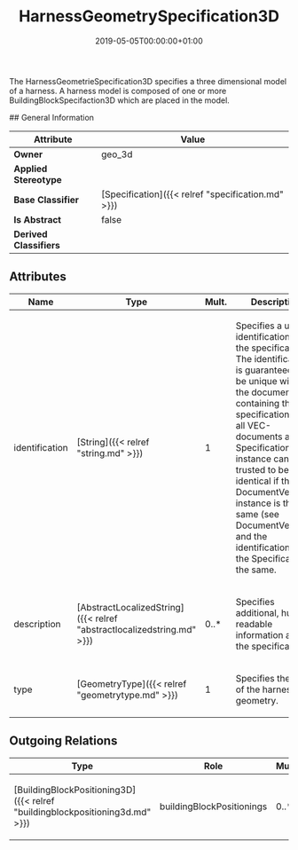 ﻿---
title: HarnessGeometrySpecification3D
toc: false
type: specs
date: "2019-05-05T00:00:00+01:00"
draft: false
menu_name: vec120

# Prev/next pager order (if `docs_section_pager` enabled in `params.toml`)
weight: 
---
<html><body><p>The HarnessGeometrieSpecification3D specifies a three dimensional model of a harness. A harness model is composed of one or more BuildingBlockSpecifaction3D which are placed in the model.   </p></body></html>
## General Information

| Attribute               | Value |
|-------------------------|-------|
| **Owner**               | geo_3d |
| **Applied Stereotype**  |   |
| **Base Classifier**     | [Specification]({{< relref "specification.md" >}})<br/>  |
| **Is Abstract**         | false |
| **Derived Classifiers** |   |


## Attributes
|  Name  |  Type  |  Mult.  |  Description  |  Owning Classifier  |
|--------|--------|---------|---------------|--------------|
|identification | [String]({{< relref "string.md" >}}) | 1 | <html>   <head>     </head>   <body>     <p> Specifies a unique identification of the specification. The identification is guaranteed to be unique within the document containing the specification. Over all VEC-documents a Specification-instance can be trusted to be identical if the DocumentVersion-instance is the same (see DocumentVersion) and the identification of the Specification is the same.      </p>    </body> </html>  | [Specification]({{< relref "specification.md" >}}) |
|description | [AbstractLocalizedString]({{< relref "abstractlocalizedstring.md" >}}) | 0..* | <html>   <head>     </head>   <body>     <p> Specifies additional, human readable information about the specification.      </p>    </body> </html>  | [Specification]({{< relref "specification.md" >}}) |
|type | [GeometryType]({{< relref "geometrytype.md" >}}) | 1 | <html><body><p>Specifies the type of the harness geometry.  </p></body></html> | [HarnessGeometrySpecification3D]({{< relref "harnessgeometryspecification3d.md" >}}) |

## Outgoing Relations
|    Type  |   Role   |   Mult.   |   Mult.   |   Description   |
|----------|----------|-----------|-----------|-----------------|
| [BuildingBlockPositioning3D]({{< relref "buildingblockpositioning3d.md" >}}) | buildingBlockPositionings | 0..* | 1 | <html>   <head>     </head>   <body>     <p> Specifies the BuildingBlockPositioning3Ds that are forming the HarnessGeometrySpecification3D.      </p>    </body> </html>  |
